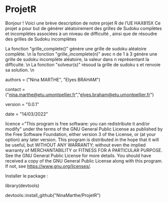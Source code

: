 # ProjetR

Bonjour ! Voici une brève description de notre projet R de l’UE HAX815X Ce projet a pour but de générer aléatoirement des grilles de Sudoku complètes et incomplètes associées à un niveau de difficulté , ainsi que de résoudre des grilles de Sudoku incomplètes

La fonction "grille_complete()" génère une grille de sudoku aléatoire complète. \n
la fonction "grille_incomplete(n)" avec n de 1 à 3 génère une grille de sudoku incomplète aléatoire,
la valeur dans n représentant la difficulté. \n
La fonction "solveur(s)" résoud la grille de sudoku s et renvoie sa solution. \n

authors = ("Nina MARTHE", "Elyes BRAHAM")

contact = ("nina.marthe@etu.umontpellier.fr","elyes.braham@etu.umontpellier.fr")

version = "0.0.1"

date = "14/03/2022"

licence ="This program is free software: you can redistribute it and/or modify" under the terms of the GNU General Public License as published by the Free Software Foundation, either version 3 of the License, or (at your option) any later version. This program is distributed in the hope that it will be useful, but WITHOUT ANY WARRANTY; without even the implied warranty of MERCHANTABILITY or FITNESS FOR A PARTICULAR PURPOSE. See the GNU General Public License for more details. You should have received a copy of the GNU General Public License along with this program. If not, see https://www.gnu.org/licenses/.


Installer le package :

library(devtools)

devtools::install_github("NinaMarthe/ProjetR")
